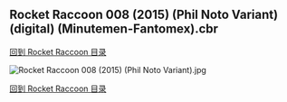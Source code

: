 ## Rocket Raccoon 008 (2015) (Phil Noto Variant) (digital) (Minutemen-Fantomex).cbr


[回到 Rocket Raccoon 目录](https://github.com/alicewish/markdown/blob/master/series/Rocket-Raccoon.md)


![Rocket Raccoon 008 (2015) (Phil Noto Variant).jpg](https://wx1.sinaimg.cn/large/6a9fdecaly1fr0wzmgm2gj21kw2ede81.jpg)

[回到 Rocket Raccoon 目录](https://github.com/alicewish/markdown/blob/master/series/Rocket-Raccoon.md)


